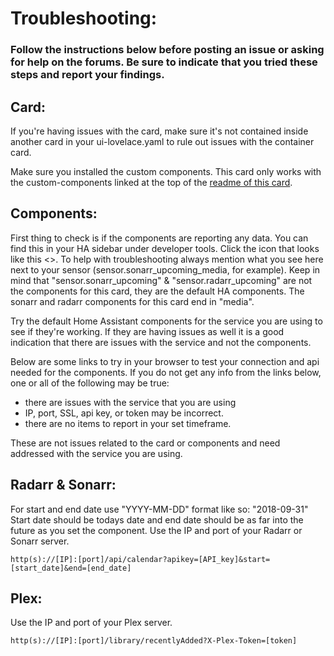 # Troubleshooting:
### Follow the instructions below before posting an issue or asking for help on the forums. Be sure to indicate that you tried these steps and report your findings.

## Card:

If you're having issues with the card, make sure it's not contained inside another card in your ui-lovelace.yaml to rule out
issues with the container card.

Make sure you installed the custom components. This card only works with the custom-components linked at the top of the [readme of this card](https://github.com/custom-cards/upcoming-media-card/blob/master/README.md).

## Components:

First thing to check is if the components are reporting any data. You can find this in your HA sidebar under developer tools. Click
the icon that looks like this <>. To help with troubleshooting always mention what you see here next to your sensor (sensor.sonarr_upcoming_media, for example). Keep in mind that "sensor.sonarr_upcoming" & "sensor.radarr_upcoming" are not the components for this card, they are the default HA components. The sonarr and radarr components for this card end in "media".

Try the default Home Assistant components for the service you are using to see if they're working. If they are having issues as well it is a good indication that there are issues with the service and not the components.

Below are some links to try in your browser to test your connection and api needed for the components.
If you do not get any info from the links below, one or all of the following may be true:

* there are issues with the service that you are using
* IP, port, SSL, api key, or token may be incorrect.
* there are no items to report in your set timeframe.

These are not issues related to the card or components and need addressed with the service you are using.

## Radarr & Sonarr:
For start and end date use "YYYY-MM-DD" format like so: "2018-09-31"
Start date should be todays date and end date should be as far into the future as you set the component. Use the IP and port of your
Radarr or Sonarr server.
`````
http(s)://[IP]:[port]/api/calendar?apikey=[API_key]&start=[start_date]&end=[end_date]
`````
## Plex:
Use the IP and port of your Plex server.
`````
http(s)://[IP]:[port]/library/recentlyAdded?X-Plex-Token=[token]
`````

